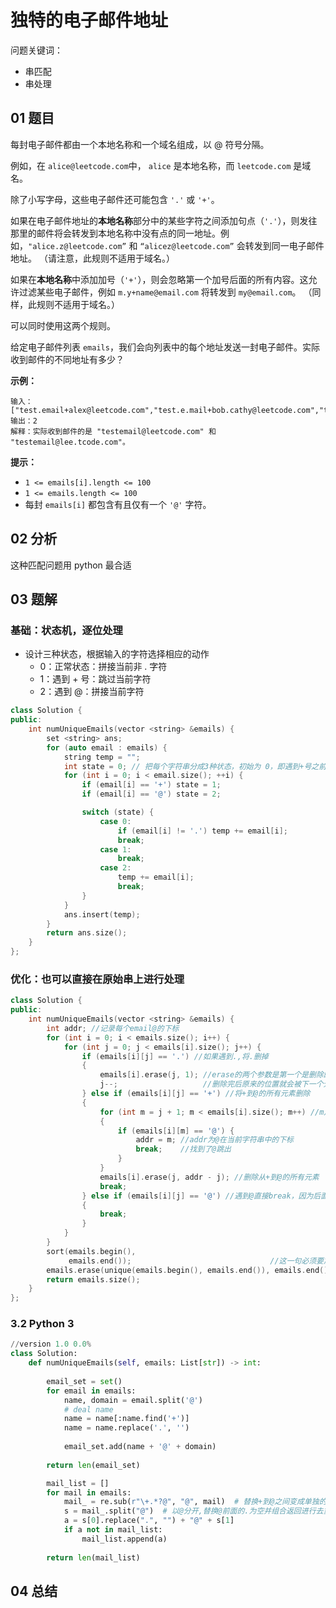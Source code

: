 # 独特的电子邮件地址
问题关键词：

- 串匹配
- 串处理

## 01 题目

每封电子邮件都由一个本地名称和一个域名组成，以 @ 符号分隔。

例如，在 `alice@leetcode.com`中， `alice` 是本地名称，而 `leetcode.com` 是域名。

除了小写字母，这些电子邮件还可能包含 `'.'` 或 `'+'`。

如果在电子邮件地址的**本地名称**部分中的某些字符之间添加句点（`'.'`），则发往那里的邮件将会转发到本地名称中没有点的同一地址。例如，`"alice.z@leetcode.com”` 和 `“alicez@leetcode.com”` 会转发到同一电子邮件地址。 （请注意，此规则不适用于域名。）

如果在**本地名称**中添加加号（`'+'`），则会忽略第一个加号后面的所有内容。这允许过滤某些电子邮件，例如 `m.y+name@email.com` 将转发到 `my@email.com`。 （同样，此规则不适用于域名。）

可以同时使用这两个规则。

给定电子邮件列表 `emails`，我们会向列表中的每个地址发送一封电子邮件。实际收到邮件的不同地址有多少？

 

**示例：**

```
输入：["test.email+alex@leetcode.com","test.e.mail+bob.cathy@leetcode.com","testemail+david@lee.tcode.com"]
输出：2
解释：实际收到邮件的是 "testemail@leetcode.com" 和 "testemail@lee.tcode.com"。
```

 

**提示：**

- `1 <= emails[i].length <= 100`
- `1 <= emails.length <= 100`
- 每封 `emails[i]` 都包含有且仅有一个 `'@'` 字符。

## 02 分析

这种匹配问题用 python 最合适

## 03 题解

### 基础：状态机，逐位处理

- 设计三种状态，根据输入的字符选择相应的动作
  - 0：正常状态：拼接当前非 . 字符
  - 1：遇到 + 号：跳过当前字符
  - 2：遇到 @：拼接当前字符

```c++
class Solution {
public:
    int numUniqueEmails(vector <string> &emails) {
        set <string> ans;
        for (auto email : emails) {
            string temp = "";
            int state = 0; // 把每个字符串分成3种状态，初始为 0，即遇到+号之前的状态
            for (int i = 0; i < email.size(); ++i) {
                if (email[i] == '+') state = 1;
                if (email[i] == '@') state = 2;

                switch (state) {
                    case 0:
                        if (email[i] != '.') temp += email[i];
                        break;
                    case 1:
                        break;
                    case 2:
                        temp += email[i];
                        break;
                }
            }
            ans.insert(temp);
        }
        return ans.size();
    }
};
```

### 优化：也可以直接在原始串上进行处理

```c++
class Solution {
public:
    int numUniqueEmails(vector <string> &emails) {
        int addr; //记录每个email@的下标
        for (int i = 0; i < emails.size(); i++) {
            for (int j = 0; j < emails[i].size(); j++) {
                if (emails[i][j] == '.') //如果遇到.,将.删掉
                {
                    emails[i].erase(j, 1); //erase的两个参数是第一个是删除的元素位置，第二个是删除几个元素
                    j--;                   //删除完后原来的位置就会被下一个元素取代，而循环过后j++,所以现在让j减一。
                } else if (emails[i][j] == '+') //将+到@的所有元素删除
                {
                    for (int m = j + 1; m < emails[i].size(); m++) //m从j的下一个位置开始向后遍历找@
                    {
                        if (emails[i][m] == '@') {
                            addr = m; //addr为@在当前字符串中的下标
                            break;    //找到了@跳出
                        }
                    }
                    emails[i].erase(j, addr - j); //删除从+到@的所有元素
                    break;
                } else if (emails[i][j] == '@') //遇到@直接break，因为后面的字符串都不需要动
                {
                    break;
                }
            }
        }
        sort(emails.begin(),
             emails.end());                               //这一句必须要加，因为unique是在排序好的vector的基础上将重复元素放入vector尾
        emails.erase(unique(emails.begin(), emails.end()), emails.end()); //删除vector中的重复元素
        return emails.size();
    }
};

```



### 3.2 Python 3

```python
//version 1.0 0.0%
class Solution:
    def numUniqueEmails(self, emails: List[str]) -> int:
        
        email_set = set()
        for email in emails:
            name, domain = email.split('@')
            # deal name
            name = name[:name.find('+')]
            name = name.replace('.', '')
            
            email_set.add(name + '@' + domain)
            
        return len(email_set)
```

```python
        mail_list = []
        for mail in emails:
            mail_ = re.sub(r"\+.*?@", "@", mail)  # 替换+到@之间变成单独的@
            s = mail_.split("@")  # 以@分开,替换@前面的.为空并组合返回进行去重,然后求长度
            a = s[0].replace(".", "") + "@" + s[1]
            if a not in mail_list:
                mail_list.append(a)
                
        return len(mail_list)
```



## 04 总结

